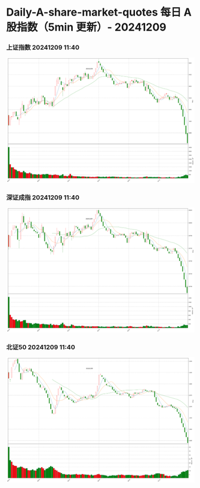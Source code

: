 
# Daily-A-share-market-quotes 每日 A 股指数（5min 更新）- 20241209

### 上证指数 20241209 11:40
![](./fig/2024/12/20241209-sh000001.png)

### 深证成指 20241209 11:40
![](./fig/2024/12/20241209-sz399001.png)

### 北证50 20241209 11:40
![](./fig/2024/12/20241209-bj899050.png)
